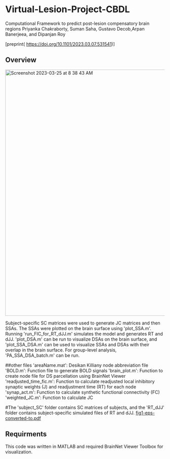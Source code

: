 # Virtual-Lesion-Project-CBDL
Computational Framework to predict post-lesion compensatory brain regions 
Priyanka Chakraborty, Suman Saha, Gustavo Decob,Arpan Banerjeea, and Dipanjan Roy

[preprint( https://doi.org/10.1101/2023.03.07.531541)]


## Overview
<img width="776" alt="Screenshot 2023-03-25 at 8 38 43 AM" src="https://user-images.githubusercontent.com/5264157/227688331-cd8833dd-5b99-4da1-9ab8-5a78a1126921.png">



Subject-specific SC matrices were used to generate JC matrices and then SSAs. The SSAs were plotted on the brain surface using 'plot_SSA.m'. Running 'run_FIC_for_RT_dJJ.m' simulates the model and generates RT and dJJ. 'plot_DSA.m' can be run to visualize DSAs on the brain surface, and 'plot_SSA_DSA.m' can be used to visualize SSAs and DSAs with their overlap in the brain surface. For group-level analysis, 'PA_SSA_DSA_batch.m' can be run.

##other files
'areaName.mat': Desikan Killiany node abbreviation file
'BOLD.m': Function file to generate BOLD signals
'brain_plot.m': Function to create node file for DS parcellation using BrainNet Viewer
'readjusted_time_fic.m': Function to calculate readjusted local inhibitory synaptic weights (J) and readjustment time (RT) for each node
'synap_act.m': Function to calculate synthetic functional connectivity (FC)
'weighted_JC.m': Function to calculate JC

#The 'subject_SC' folder contains SC matrices of subjects, and the 'RT_dJJ' folder contains subject-specific simulated files of RT and dJJ.
[fig1-eps-converted-to.pdf](https://github.com/dynamicdip/Virtual-Lesion-Project-CBDL/files/11067850/fig1-eps-converted-to.pdf)


## Requirments

This code was written in MATLAB and required BrainNet Viewer Toolbox for visualization.
